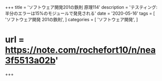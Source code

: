 +++
title = 'ソフトウェア開発201の鉄則 原理114'
description = 'テスティング:半分のエラーは15%のモジュールで発見される'
date = '2020-05-16'
tags = [
    'ソフトウェア開発 201の鉄則',
]
categories = [
    'ソフトウェア開発',
]
# url = https://note.com/rochefort10/n/nea3f5513a02b'
+++
